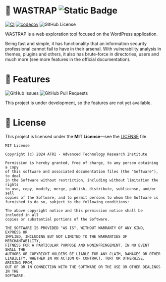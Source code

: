 # 🐋 WASTRAP ![Static Badge](https://img.shields.io/badge/status-under%20development-blue?style=flat)

[![CI](https://github.com/institute-atri/wastrap/actions/workflows/ci.yml/badge.svg)](https://github.com/institute-atri/wastrap/actions/workflows/ci.yml)
[![codecov](https://codecov.io/gh/institute-atri/wastrap/graph/badge.svg?token=1S6ESwX8mV)](https://codecov.io/gh/institute-atri/wastrap)
![GitHub License](https://img.shields.io/github/license/institute-atri/wastrap)

WASTRAP is a web exploration tool focused on the WordPress application.

Being fast and simple, it has functionality that an information security professional cannot fail to have in their
arsenal. With vulnerability analysis in themes, plugins and others, it also has brute-force in directories, users and
much more (see more features in the official documentation).

# 🐋 Features

![GitHub Issues](https://img.shields.io/github/issues/institute-atri/wastrap)
![GitHub Pull Requests](https://img.shields.io/github/issues-pr/institute-atri/wastrap)

This project is under development, so the features are not yet available.

# 🐋 License

This project is licensed under the **MIT License**—see the [LICENSE](LICENSE) file.

```text
MIT License

Copyright (c) 2024 ATRI - Advanced Technology Research Institute

Permission is hereby granted, free of charge, to any person obtaining a copy
of this software and associated documentation files (the "Software"), to deal
in the Software without restriction, including without limitation the rights
to use, copy, modify, merge, publish, distribute, sublicense, and/or sell
copies of the Software, and to permit persons to whom the Software is
furnished to do so, subject to the following conditions:

The above copyright notice and this permission notice shall be included in all
copies or substantial portions of the Software.

THE SOFTWARE IS PROVIDED "AS IS", WITHOUT WARRANTY OF ANY KIND, EXPRESS OR
IMPLIED, INCLUDING BUT NOT LIMITED TO THE WARRANTIES OF MERCHANTABILITY,
FITNESS FOR A PARTICULAR PURPOSE AND NONINFRINGEMENT. IN NO EVENT SHALL THE
AUTHORS OR COPYRIGHT HOLDERS BE LIABLE FOR ANY CLAIM, DAMAGES OR OTHER
LIABILITY, WHETHER IN AN ACTION OF CONTRACT, TORT OR OTHERWISE, ARISING FROM,
OUT OF OR IN CONNECTION WITH THE SOFTWARE OR THE USE OR OTHER DEALINGS IN THE
SOFTWARE.
```